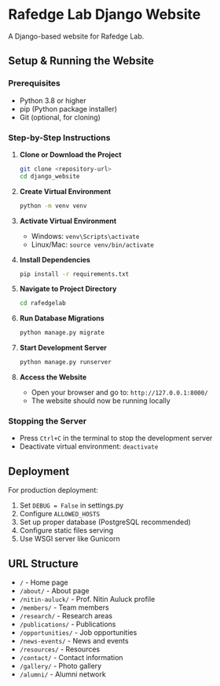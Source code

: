 # Rafedge Lab Django Website

A Django-based website for Rafedge Lab.

## Setup & Running the Website

### Prerequisites
- Python 3.8 or higher
- pip (Python package installer)
- Git (optional, for cloning)

### Step-by-Step Instructions

1. **Clone or Download the Project**
   ```bash
   git clone <repository-url>
   cd django_website
   ```

2. **Create Virtual Environment**
   ```bash
   python -m venv venv
   ```

3. **Activate Virtual Environment**
   - Windows: `venv\Scripts\activate`
   - Linux/Mac: `source venv/bin/activate`

4. **Install Dependencies**
   ```bash
   pip install -r requirements.txt
   ```

5. **Navigate to Project Directory**
   ```bash
   cd rafedgelab
   ```

6. **Run Database Migrations**
   ```bash
   python manage.py migrate
   ```

7. **Start Development Server**
   ```bash
   python manage.py runserver
   ```

8. **Access the Website**
   - Open your browser and go to: `http://127.0.0.1:8000/`
   - The website should now be running locally

### Stopping the Server
- Press `Ctrl+C` in the terminal to stop the development server
- Deactivate virtual environment: `deactivate`


## Deployment

For production deployment:
1. Set `DEBUG = False` in settings.py
2. Configure `ALLOWED_HOSTS`
3. Set up proper database (PostgreSQL recommended)
4. Configure static files serving
5. Use WSGI server like Gunicorn

## URL Structure

- `/` - Home page
- `/about/` - About page
- `/nitin-auluck/` - Prof. Nitin Auluck profile
- `/members/` - Team members
- `/research/` - Research areas
- `/publications/` - Publications
- `/opportunities/` - Job opportunities
- `/news-events/` - News and events
- `/resources/` - Resources
- `/contact/` - Contact information
- `/gallery/` - Photo gallery
- `/alumni/` - Alumni network
